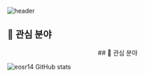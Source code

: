 ![header](https://capsule-render.vercel.app/api?&type=slice&color=00D4FF&height=300&section=header&text=Kwanghee%20Shin&fontSize=90)

## 🔨 관심 분야

<center>
## 🔨 관심 분야
</center>  




![eosr14 GitHub stats](https://github-readme-stats.vercel.app/api?username=eosr14&show_icons=true)

